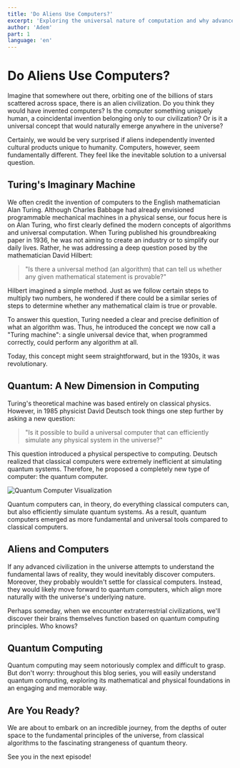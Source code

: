 ```yaml
---
title: 'Do Aliens Use Computers?'
excerpt: 'Exploring the universal nature of computation and why advanced civilizations across the universe would likely discover computers.'
author: 'Adem'
part: 1
language: 'en'
---
```


# Do Aliens Use Computers?

Imagine that somewhere out there, orbiting one of the billions of stars scattered across space, there is an alien civilization. Do you think they would have invented computers? Is the computer something uniquely human, a coincidental invention belonging only to our civilization? Or is it a universal concept that would naturally emerge anywhere in the universe?

Certainly, we would be very surprised if aliens independently invented cultural products unique to humanity. Computers, however, seem fundamentally different. They feel like the inevitable solution to a universal question.

## Turing's Imaginary Machine

We often credit the invention of computers to the English mathematician Alan Turing. Although Charles Babbage had already envisioned programmable mechanical machines in a physical sense, our focus here is on Alan Turing, who first clearly defined the modern concepts of algorithms and universal computation. When Turing published his groundbreaking paper in 1936, he was not aiming to create an industry or to simplify our daily lives. Rather, he was addressing a deep question posed by the mathematician David Hilbert:

> "Is there a universal method (an algorithm) that can tell us whether any given mathematical statement is provable?"

Hilbert imagined a simple method. Just as we follow certain steps to multiply two numbers, he wondered if there could be a similar series of steps to determine whether any mathematical claim is true or provable.

To answer this question, Turing needed a clear and precise definition of what an algorithm was. Thus, he introduced the concept we now call a "Turing machine": a single universal device that, when programmed correctly, could perform any algorithm at all.

Today, this concept might seem straightforward, but in the 1930s, it was revolutionary.

## Quantum: A New Dimension in Computing

Turing's theoretical machine was based entirely on classical physics. However, in 1985 physicist David Deutsch took things one step further by asking a new question:

> "Is it possible to build a universal computer that can efficiently simulate any physical system in the universe?"

This question introduced a physical perspective to computing. Deutsch realized that classical computers were extremely inefficient at simulating quantum systems. Therefore, he proposed a completely new type of computer: the quantum computer.

![Quantum Computer Visualization](/images/quantum-computers.svg)

Quantum computers can, in theory, do everything classical computers can, but also efficiently simulate quantum systems. As a result, quantum computers emerged as more fundamental and universal tools compared to classical computers.

## Aliens and Computers

If any advanced civilization in the universe attempts to understand the fundamental laws of reality, they would inevitably discover computers. Moreover, they probably wouldn't settle for classical computers. Instead, they would likely move forward to quantum computers, which align more naturally with the universe's underlying nature.

Perhaps someday, when we encounter extraterrestrial civilizations, we'll discover their brains themselves function based on quantum computing principles. Who knows?

## Quantum Computing

Quantum computing may seem notoriously complex and difficult to grasp. But don't worry: throughout this blog series, you will easily understand quantum computing, exploring its mathematical and physical foundations in an engaging and memorable way.

## Are You Ready?

We are about to embark on an incredible journey, from the depths of outer space to the fundamental principles of the universe, from classical algorithms to the fascinating strangeness of quantum theory.

See you in the next episode!
